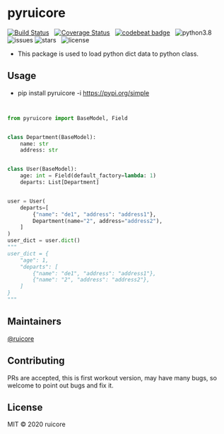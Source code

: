 # pyruicore

[![Build Status](https://travis-ci.com/RuiCoreSci/pyruicore.svg?branch=master)](https://travis-ci.com/RuiCoreSci/pyruicore) &nbsp; [![Coverage Status](https://coveralls.io/repos/github/RuiCoreSci/pyruicore/badge.svg?branch=master)](https://coveralls.io/github/RuiCoreSci/pyruicore?branch=master) &nbsp; [![codebeat badge](https://codebeat.co/badges/af92f04f-6d5e-4a0a-82c6-53a8bcfb0341)](https://codebeat.co/projects/github-com-ruicoresci-pyruicore-master) &nbsp; ![python3.8](https://img.shields.io/badge/language-python3.8-blue.svg) &nbsp; ![issues](https://img.shields.io/github/issues/RuiCoreSci/pyruicore) ![stars](https://img.shields.io/github/stars/RuiCoreSci/pyruicore) &nbsp; ![license](https://img.shields.io/github/license/RuiCoreSci/pyruicore)

* This package is used to load python dict data to python class.

## Usage

* pip install pyruicore -i https://pypi.org/simple

```py


from pyruicore import BaseModel, Field


class Department(BaseModel):
    name: str
    address: str


class User(BaseModel):
    age: int = Field(default_factory=lambda: 1)
    departs: List[Department]


user = User(
    departs=[
        {"name": "de1", "address": "address1"},
        Department(name="2", address="address2"),
    ]
)
user_dict = user.dict()
"""
user_dict = {
    "age": 1,
    "departs": [
        {"name": "de1", "address": "address1"},
        {"name": "2", "address": "address2"},
    ]
}
"""

```

##  Maintainers

[@ruicore](https://github.com/ruicore)

## Contributing

PRs are accepted, this is first workout version, may have many bugs, so welcome to point out bugs and fix it.

## License

MIT © 2020 ruicore
